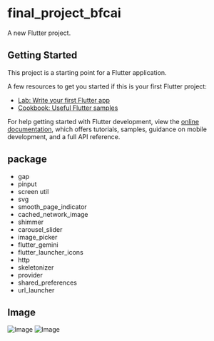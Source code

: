 # final_project_bfcai

A new Flutter project.

## Getting Started

This project is a starting point for a Flutter application.

A few resources to get you started if this is your first Flutter project:

- [Lab: Write your first Flutter app](https://docs.flutter.dev/get-started/codelab)
- [Cookbook: Useful Flutter samples](https://docs.flutter.dev/cookbook)

For help getting started with Flutter development, view the
[online documentation](https://docs.flutter.dev/), which offers tutorials,
samples, guidance on mobile development, and a full API reference.
## package 
- gap 
- pinput
- screen util
- svg
- smooth_page_indicator
- cached_network_image
- shimmer
- carousel_slider
- image_picker
- flutter_gemini
- flutter_launcher_icons
- http
- skeletonizer
- provider
-  shared_preferences
-  url_launcher
## Image 
![Image](https://github.com/user-attachments/assets/7051270f-1209-4735-8eec-df39712f5eb5)  ![Image](https://github.com/user-attachments/assets/19572c32-3fb2-4eff-b592-75a1cdca9a6c)
